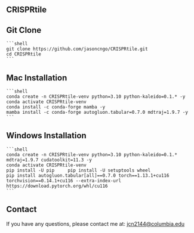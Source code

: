 ## CRISPRtile

## Git Clone
    ```shell
    git clone https://github.com/jasoncngo/CRISPRtile.git
    cd CRISPRtile
    ```

## Mac Installation
    ```shell
    conda create -n CRISPRtile-venv python=3.10 python-kaleido=0.1.* -y
    conda activate CRISPRtile-venv
    conda install -c conda-forge mamba -y 
    mamba install -c conda-forge autogluon.tabular=0.7.0 mdtraj=1.9.7 -y 
    ```

## Windows Installation
    ```shell
    conda create -n CRISPRtile-venv python=3.10 python-kaleido=0.1.* mdtraj=1.9.7 cudatoolkit=11.3 -y 
    conda activate CRISPRtile-venv
    pip install -U pip     pip install -U setuptools wheel
    pip install autogluon.tabular[all]==0.7.0 torch==1.13.1+cu116 torchvision==0.14.1+cu116 --extra-index-url https://download.pytorch.org/whl/cu116
    ```

## Contact
If you have any questions, please contact me at: <a href="mailto:jcn2144@columbia.edu">jcn2144@columbia.edu</a>
